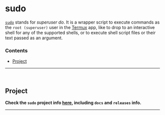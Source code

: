 # sudo

[`sudo`](https://github.com/agnostic-apollo/sudo) stands for *superuser do*. It is a wrapper script to execute commands as the `root (superuser)` user in the [Termux](https://github.com/termux/termux-app) app, like to drop to an interactive shell for any of the supported shells, or to execute shell script files or their text passed as an argument.

### Contents

- [Project](#project)

---

&nbsp;





## Project

**Check the `sudo` project info [here](site/pages/en/projects/index.md), including `docs` and `releases` info.**

---

&nbsp;
